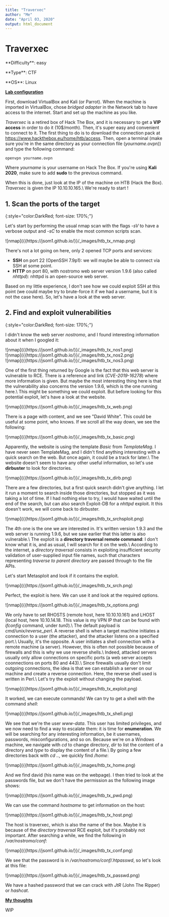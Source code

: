 ```yaml
---
title: "Traverxec"
author: "Me"
date: "April 03, 2020"
output: html_document
---
```


# Traverxec

 <div id="boxinfo">
 <div id="textbox">
 <p class="alignleft">**Difficulty**: easy</p>
 <p class="aligncenter">**Type**: CTF</p>
 <p class="alignright">**OS**: Linux</p>
 </div>
 <div style="clear: both;"></div>
 </div> 

<ins>**Lab configuration**</ins>

First, download VirtualBox and Kali (or Parrot). When the machine is imported in VirtualBox, chose *bridged adapter* in the Network tab to have access to the internet. Start and set up the machine as you like.

*Traverxec* is a retired box of Hack The Box, and it is necessary to get a **VIP access** in order to do it (10$/month). Then, it's super easy and convenient to connect to it. The first thing to do is to download the connection pack at <https://www.hackthebox.eu/home/htb/access>. Then, open a terminal (make sure you're in the same directory as your connection file (*yourname*.ovpn)) and type the following command:

~~~~
openvpn yourname.ovpn
~~~~~

Where *yourname* is your username on Hack The Box. 
If you're using **Kali 2020**, make sure to add **sudo** to the previous command.

When this is done, just look at the IP of the machine on HTB (Hack the Box). *Traverxec* is given the IP 10.10.10.165.\\
We're ready to start !

## 1. Scan the ports of the target
{:style="color:DarkRed; font-size: 170%;"}

Let's start by performing the usual nmap scan with the flags *-sV* to have a verbose output and *-sC* to enable the most common scripts scan.

<div class="img_container">
![nmap]({{https://jsom1.github.io/}}/_images/htb_tx_nmap.png)
</div>

There's not a lot going on here, only 2 opened TCP ports and services:

- **SSH** on port 22 (OpenSSH 7.9p1): we will maybe be able to connect via SSH at some point.
- **HTTP** on port 80, with nostromo web server version 1.9.6 (also called *nhttpd*): nhttpd is an open-source web server.

Based on my little experience, I don't see how we could exploit SSH at this point (we could maybe try to brute-force it if we had a username, but it is not the case here).
So, let's have a look at the web server.

## 2. Find and exploit vulnerabilities
{:style="color:DarkRed; font-size: 170%;"}

I didn't know the web server *nostromo*, and I found interesting information about it when I googled it:

<div class="img_container">
![nmap]({{https://jsom1.github.io/}}/_images/htb_tx_nos1.png)
</div>

<div class="img_container">
![nmap]({{https://jsom1.github.io/}}/_images/htb_tx_nos2.png)
</div>

<div class="img_container">
![nmap]({{https://jsom1.github.io/}}/_images/htb_tx_nos3.png)
</div>

One of the first thing returned by Google is the fact that this web server is vulnerable to RCE.
There is a reference and link (*CVE-2019-16278*) where more information is given. But maybe the most interesting thing here is that the vulnerability also concerns the version 1.9.6, which is the one running here.\\
This might be something we could exploit. But before looking for this potential exploit, let's have a look at the website.

<div class="img_container">
![nmap]({{https://jsom1.github.io/}}/_images/htb_tx_web.png)
</div>

There is a page with content, and we see "David White". This could be useful at some point, who knows.
If we scroll all the way down, we see the following:

<div class="img_container">
![nmap]({{https://jsom1.github.io/}}/_images/htb_tx_basic.png)
</div>

Apparently, the website is using the template *Basic* from *TemplateMag*. 
I have never seen TemplateMag, and I didn't find anything interesting with a quick search on the web. 
But once again, it could be a track for later.\\
The website doesn't seem to have any other useful information, so let's use **dirbuster** to look for directories.

<div class="img_container">
![nmap]({{https://jsom1.github.io/}}/_images/htb_tx_dirb.png)
</div>

There are a few directories, but a first quick search didn't give anything. I let it run a moment to search inside those directories, but stopped as it was taking a lot of time.
If I had nothing else to try, I would have waited until the end of the search, but can also search Exploit-DB for a *nhttpd* exploit.
It this doesn't work, we will come back to dirbuster.

<div class="img_container">
![nmap]({{https://jsom1.github.io/}}/_images/htb_tx_srchsploit.png)
</div>

The 4th one is the one we are interested in. It's written version 1.9.3 and the web server is running 1.9.6, but we saw earlier that this latter is also vulnerable.\\
The exploit is a **directory traversal remote command**: I don't know what it is, and as usual, I will search for it on the web.\\
According to the internet, a *directory traversal* consists in exploiting insufficient security validation of user-supplied input file names, such that characters representing *traverse to parent directory* are passed through to the file APIs.

Let's start Metasploit and look if it contains the exploit.

<div class="img_container">
![nmap]({{https://jsom1.github.io/}}/_images/htb_tx_srch.png)
</div>

Perfect, the exploit is here. We can use it and look at the required options.

<div class="img_container">
![nmap]({{https://jsom1.github.io/}}/_images/htb_tx_options.png)
</div>

We only have to set RHOSTS (remote host, here 10.10.10.161) and LHOST (local host, here 10.10.14.18. This value is my VPN IP that can be found with *ifconfig* command, under *tun0*).\\
The default payload is *cmd/unix/reverse_perl*. A reverse shell is when a target machine initiates a connection to a user (the attacker), and the attacker listens on a specified port.\\
Usually, it's the opposite. A user initiates a shell connection with a remote machine (a server). However, this is often not possible because of firewalls and this is why we use reverse shells.\\
Indeed, attacked servers usually only allow connections on specific ports (a web server accepts coonnections on ports 80 and 443).\\
Since firewalls usually don't limit outgoing connections, the idea is that we can establish a server on our machine and create a reverse connection.
Here, the reverse shell used is written in Perl.\\
Let's try the exploit without changing the payload.

<div class="img_container">
![nmap]({{https://jsom1.github.io/}}/_images/htb_tx_exploit.png)
</div>

It worked, we can execute commands! We can try to get a shell with the command *shell*:

<div class="img_container">
![nmap]({{https://jsom1.github.io/}}/_images/htb_tx_shell.png)
</div>

We see that we're the user *www-data*. This user has limited privileges, and we now need to find a way to escalate them: it is time for **enumeration**. We will be searching for any interesting information, be it usernames, passwords, misconfigurations, and so on.
Because we're on a Windows machine, we navigate with *cd* to change directory, *dir* to list the content of a directory and *type* to display the content of a file.\\
By going a few directories back with *cd ..*, we quickly find */home*:

<div class="img_container">
![nmap]({{https://jsom1.github.io/}}/_images/htb_tx_home.png)
</div>

And we find david (his name was on the webpage). I then tried to look at the passwords file, but we don't have the permission as the following image shows:

<div class="img_container">
![nmap]({{https://jsom1.github.io/}}/_images/htb_tx_pwd.png)
</div>

We can use the command *hostname* to get information on the host:

<div class="img_container">
![nmap]({{https://jsom1.github.io/}}/_images/htb_tx_host.png)
</div>

The host is traverxec, which is also the name of the box. Maybe it is because of the *directory traversal* RCE exploit, but it's probably not important. After searching a while, we find the following in */var/nostromo/conf*:

<div class="img_container">
![nmap]({{https://jsom1.github.io/}}/_images/htb_tx_conf.png)
</div>

We see that the password is in */var/nostromo/conf/.htpasswd*, so let's look at this file:

<div class="img_container">
![nmap]({{https://jsom1.github.io/}}/_images/htb_tx_passwd.png)
</div>

We have a hashed password that we can crack with *JtR* (John The Ripper) or *hashcat*. 


<ins>**My thoughts**</ins>

WIP
